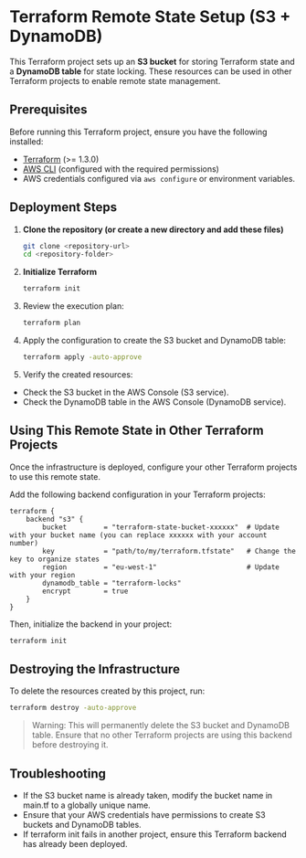 # Terraform Remote State Setup (S3 + DynamoDB)

This Terraform project sets up an **S3 bucket** for storing Terraform state and a **DynamoDB table** for state locking. These resources can be used in other Terraform projects to enable remote state management.

## Prerequisites

Before running this Terraform project, ensure you have the following installed:

- [Terraform](https://developer.hashicorp.com/terraform/downloads) (>= 1.3.0)
- [AWS CLI](https://aws.amazon.com/cli/) (configured with the required permissions)
- AWS credentials configured via `aws configure` or environment variables.

## Deployment Steps

1. **Clone the repository (or create a new directory and add these files)**

    ```sh
    git clone <repository-url>
    cd <repository-folder>
    ```

2. **Initialize Terraform**

    ```sh
    terraform init
    ```

3. Review the execution plan:

    ```sh
    terraform plan
    ```

4. Apply the configuration to create the S3 bucket and DynamoDB table:

    ```sh
    terraform apply -auto-approve
    ```

5. Verify the created resources:

- Check the S3 bucket in the AWS Console (S3 service).
- Check the DynamoDB table in the AWS Console (DynamoDB service).

## Using This Remote State in Other Terraform Projects

Once the infrastructure is deployed, configure your other Terraform projects to use this remote state.

Add the following backend configuration in your Terraform projects:

```hcl
terraform {
    backend "s3" {
        bucket         = "terraform-state-bucket-xxxxxx"  # Update with your bucket name (you can replace xxxxxx with your account number)
        key            = "path/to/my/terraform.tfstate"   # Change the key to organize states
        region         = "eu-west-1"                      # Update with your region
        dynamodb_table = "terraform-locks"
        encrypt        = true
    }
}
```

Then, initialize the backend in your project:

```sh
terraform init
```

## Destroying the Infrastructure

To delete the resources created by this project, run:

```sh
terraform destroy -auto-approve
```

> Warning: This will permanently delete the S3 bucket and DynamoDB table. Ensure that no other Terraform projects are using this backend before destroying it.

## Troubleshooting

- If the S3 bucket name is already taken, modify the bucket name in main.tf to a globally unique name.
- Ensure that your AWS credentials have permissions to create S3 buckets and DynamoDB tables.
- If terraform init fails in another project, ensure this Terraform backend has already been deployed.

